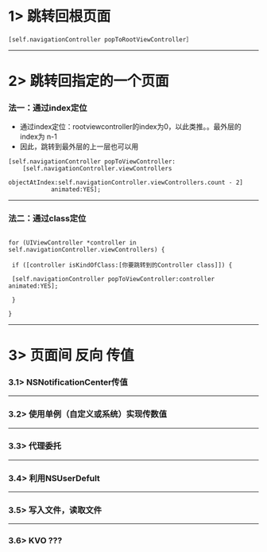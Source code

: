 # 1> 跳转回根页面
```
[self.navigationController popToRootViewController］
```
---
# 2> 跳转回指定的一个页面
### 法一：通过index定位
- 通过index定位：rootviewcontroller的index为0，以此类推。。最外层的index为  n-1
- 因此，跳转到最外层的上一层也可以用
```
[self.navigationController popToViewController:
    [self.navigationController.viewControllers 
            objectAtIndex:self.navigationController.viewControllers.count - 2] 
            animated:YES];
```
---
### 法二：通过class定位

```

for (UIViewController *controller in self.navigationController.viewControllers) {

 if ([controller isKindOfClass:[你要跳转到的Controller class]]) {

 [self.navigationController popToViewController:controller animated:YES];

 }

}

```
---
# 3> 页面间 反向 传值
### 3.1> NSNotificationCenter传值
---
### 3.2> 使用单例（自定义或系统）实现传数值
---
### 3.3> 代理委托
---
### 3.4> 利用NSUserDefult
---
### 3.5> 写入文件，读取文件
---
### 3.6> KVO ???